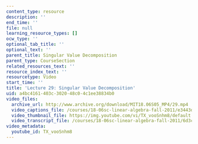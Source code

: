 ```yaml
---
content_type: resource
description: ''
end_time: ''
file: null
learning_resource_types: []
ocw_type: ''
optional_tab_title: ''
optional_text: ''
parent_title: Singular Value Decomposition
parent_type: CourseSection
related_resources_text: ''
resource_index_text: ''
resourcetype: Video
start_time: ''
title: 'Lecture 29: Singular Value Decomposition'
uid: a4bc4161-403c-3020-48c0-4c1ee38834b0
video_files:
  archive_url: http://www.archive.org/download/MIT18.06S05_MP4/29.mp4
  video_captions_file: /courses/18-06sc-linear-algebra-fall-2011/e3443d18a999556ebbbc53551145b883_TX_vooSnhm8.vtt
  video_thumbnail_file: https://img.youtube.com/vi/TX_vooSnhm8/default.jpg
  video_transcript_file: /courses/18-06sc-linear-algebra-fall-2011/6d3cc0942a8d806901fa2d66843652c6_TX_vooSnhm8.pdf
video_metadata:
  youtube_id: TX_vooSnhm8
---
```

